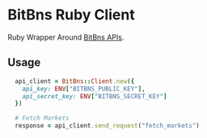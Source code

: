# BitBns Ruby Client

Ruby Wrapper Around [BitBns APIs](https://documenter.getpostman.com/view/2372406/Szt5hBp7?version=latest).

## Usage

```ruby
  api_client = BitBns::Client.new({
    api_key: ENV["BITBNS_PUBLIC_KEY"],
    api_secret_key: ENV["BITBNS_SECRET_KEY"]
  })

  # Fetch Markets
  response = api_client.send_request("fetch_markets")
```
